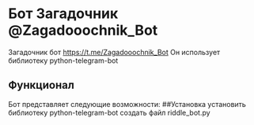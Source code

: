 # Бот Загадочник @Zagadooochnik_Bot
Загадочник бот https://t.me/Zagadooochnik_Bot
Он использует библиотеку python-telegram-bot 
## Функционал
Бот представляет следующие возможности:
##Установка
установить библиотеку python-telegram-bot
создать файл riddle_bot.py
